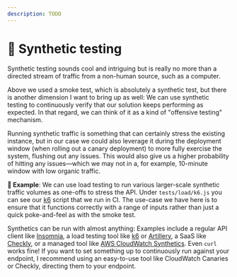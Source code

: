 ```yaml
---
description: TODO
---
```


# 🤖 Synthetic testing

Synthetic testing sounds cool and intriguing but is really no more than a directed stream of traffic from a non-human source, such as a computer.

Above we used a smoke test, which is absolutely a synthetic test, but there is another dimension I want to bring up as well: We can use synthetic testing to continuously verify that our solution keeps performing as expected. In that regard, we can think of it as a kind of "offensive testing" mechanism.

Running synthetic traffic is something that can certainly stress the existing instance, but in our case we could also leverage it during the deployment window (when rolling out a canary deployment) to more fully exercise the system, flushing out any issues. This would also give us a higher probability of hitting any issues—which we may not in a, for example, 10-minute window with low organic traffic.

**🎯 Example**: We can use load testing to run various larger-scale synthetic traffic volumes as one-offs to stress the API. Under `tests/load/k6.js` you can see our [k6](https://k6.io) script that we run in CI. The use-case we have here is to ensure that it functions correctly with a range of inputs rather than just a quick poke-and-feel as with the smoke test.

Synthetics can be run with almost anything: Examples include a regular API client like [Insomnia](https://insomnia.rest), a load testing tool like [k6](https://k6.io) or [Artillery](https://www.artillery.io), a SaaS like [Checkly](https://www.checklyhq.com), or a managed tool like [AWS CloudWatch Synthetics](https://docs.aws.amazon.com/AmazonCloudWatch/latest/monitoring/CloudWatch_Synthetics_Canaries.html). Even `curl` works fine! If you want to set something up to continuously run against your endpoint, I recommend using an easy-to-use tool like CloudWatch Canaries or Checkly, directing them to your endpoint.
